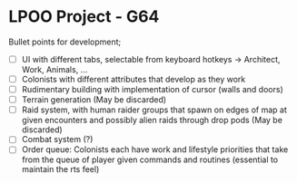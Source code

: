 <h1>LPOO Project - G64</h1>
Bullet points for development;

- [ ] UI with different tabs, selectable from keyboard hotkeys -> Architect, Work, Animals, ...
- [ ] Colonists with different attributes that develop as they work
- [ ] Rudimentary building with implementation of cursor (walls and doors)
- [ ] Terrain generation (May be discarded)
- [ ] Raid system, with human raider groups that spawn on edges of map at given encounters and possibly alien raids through drop pods (May be discarded)
- [ ] Combat system (?)
- [ ] Order queue: Colonists each have work and lifestyle priorities that take from the queue of player given commands and routines (essential to maintain the rts feel)
